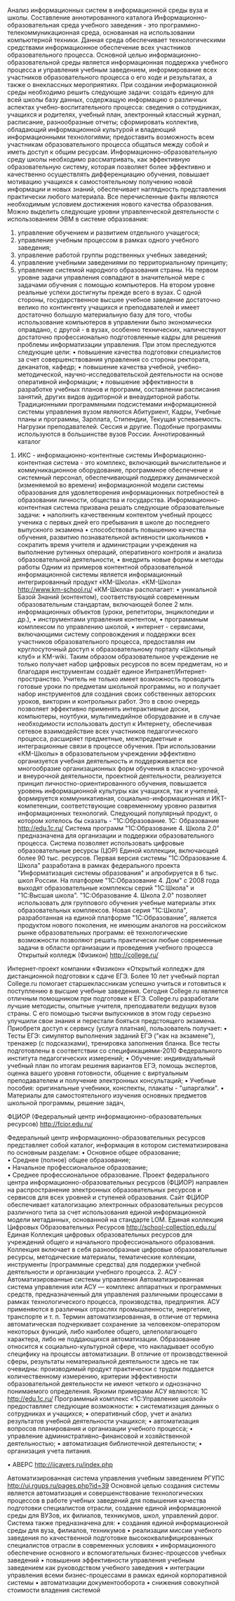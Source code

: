 Анализ информационных систем в информационной среды вуза и школы. Составление аннотированного каталога 
Информационно-образовательная среда учебного заведения - это программно-телекоммуникационная среда, основанная на использовании компьютерной техники. Данная среда обеспечивает технологическими средствами информационное обеспечение всех участников образовательного процесса. Основной целью информационно-образовательной среды является информационная поддержка учебного процесса и управления учебным заведением, информирование всех участников образовательного процесса о его ходе и результатах, а также о внеклассных мероприятиях.
При создании информационной среды необходимо решить следующие задачи: создать единую для всей школы базу данных, содержащую информацию о различных аспектах учебно-воспитательного процесса: сведения о сотрудниках, учащихся и родителях, учебный план, электронный классный журнал, расписание, разнообразные отчеты; сформировать коллектив, обладающий информационной культурой и владеющий информационными технологиями; предоставить возможность всем участникам образовательного процесса общаться между собой и иметь доступ к общим ресурсам.
Информационно-образовательную среду школы необходимо рассматривать, как эффективную образовательную систему, которая позволяет более эффективно и качественно осуществлять дифференциацию обучения, повышает мотивацию учащихся к самостоятельному получению новой информации и новых знаний, обеспечивает наглядность представления практически любого материала. Все перечисленные факты являются необходимым условием достижения нового качества образования.
Можно выделить следующие уровни управленческой деятельности с использованием ЭВМ в системе образования:
1) управление обучением и развитием отдельного учащегося;
2) управление учебным процессом в рамках одного учебного заведения;
3) управление работой группы родственных учебных заведений;
4) управление учебными заведениями по территориальному принципу;
5) управление системой народного образования страны.
На первом уровне задачи управления совпадают в значительной мере с задачами обучения с помощью компьютеров.
На втором уровне реальные успехи достигнуты прежде всего в вузах. С одной стороны, государственное высшее учебное заведение достаточно велико по контингенту учащихся и преподавателей и имеет достаточно большую материальную базу для того, чтобы использование компьютеров в управлении было экономически оправдано, с другой - в вузах, особенно технических, наличествуют достаточно профессионально подготовленные кадры для решения проблемы информатизации управления. При этом преследуются следующие цели:
• повышение качества подготовки специалистов за счет совершенствования управления со стороны ректората, деканатов, кафедр;
• повышение качества учебной, учебно-методической, научно-исследовательской деятельности на основе оперативной информации;
• повышение эффективности в разработке учебных планов и программ, составлении расписания занятий, других видов аудиторной и внеаудиторной работы.
Традиционными программными подсистемами информационной системы управления вузом являются Абитуриент, Кадры, Учебные планы и программы, Зарплата, Стипендии, Текущая успеваемость. Нагрузки преподавателей. Сессия и другие. Подобные программы используются в большинстве вузов России.
Аннотированный каталог
1. ИКС - информационно-контентные системы 
Информационно-контентная система - это комплекс, включающий вычислительное и коммуникационное оборудование, программное обеспечение и системный персонал, обеспечивающий поддержку динамической (изменяемой во времени) информационной модели системы образования для удовлетворения информационных потребностей в образовании личности, общества и государства. 
Информационно-контентная система призвана решать следующие образовательные задачи:
•	наполнить качественным контентом учебный процесс ученика с первых дней его пребывания в школе до последнего выпускного экзамена
•	способствовать повышению качества обучения, развитию познавательной активности школьников
•	сократить время учителя и администрации учреждения на выполнение рутинных операций, оперативного контроля и анализа образовательной деятельности,
•	внедрить новые формы и методы работы
Одним из примеров контентной образовательной информационной системы является информационный интегрированный продукт «КМ-Школа».
«КМ-Школа» 
http://www.km-school.ru/ 
«КМ-Школа» располагает:
•	уникальной Базой Знаний (контентом), соответствующей современным образовательным стандартам, включающей более 2 млн. информационных объектов (уроки, репетиторы, энциклопедии и др.),
•	инструментами управления контентом,
•	программным комплексом по управлению школой,
•	интернет - сервисами, включающими систему сопровождения и поддержки всех участников образовательного процесса, предоставляя им круглосуточный доступ к образовательному порталу «Школьный клуб» и КМ-wiki.
Таким образом образовательное учреждение не только получает набор цифровых ресурсов по всем предметам, но и благодаря инструментам создаёт единое Интранет/Интернет-пространство. 
Учитель не только имеет возможность проводить готовые уроки по предметам школьной программы, но и получает набор инструментов для создания своих собственных авторских уроков, викторин и контрольных работ. Это в свою очередь позволяет эффективно применять интерактивные доски, компьютеры, ноутбуки, мультимедийное оборудование и в случае необходимости использовать доступ к Интернету, обеспечивая сетевое взаимодействие всех участников педагогического процесса, расширяет предметные, межпредметные и интеграционные связи в процессе обучения. 
При использовании «КМ-Школы» в образовательном учреждении эффективно организуется учебная деятельность и поддерживается все многообразие организационных форм обучения в классно-урочной и внеурочной деятельности, проектной деятельности, реализуется принцип личностно-ориентированного обучения, повышается уровень информационной культуры как учащихся, так и учителей, формируется коммуникативная, социально-информационная и ИКТ-компетенции, соответствующие современному уровню развития информационных технологий.
Следующий популярный продукт, о котором хотелось бы сказать - "1С:Образование. 
1С: Образование 
http://edu.1c.ru/ 
Система программ "1С:Образование 4. Школа 2.0" предназначена для организации и поддержки образовательного процесса. Система позволяет использовать цифровые образовательные ресурсы (ЦОР) Единой коллекции, включающей более 90 тыс. ресурсов. Первая версия системы "1С:Образование 4. Школа" разработана в рамках федерального проекта "Информатизация системы образования" и апробируется в 6 тыс. школ России. 
На платформе "1С:Образование 4. Дом" с 2008 года выходят образовательные комплексы серий "1С:Школа" и "1С:Высшая школа". "1С:Образование 4. Школа 2.0" позволяет использовать для группового обучения учебные материалы этих образовательных комплексов. 
Новая серия "1С:Школа", разработанная на единой платформе "1С:Образование", является продуктом нового поколения, не имеющим аналогов на российском рынке образовательных программ: её технологические возможности позволяют решать практически любые современные задачи в области организации и проведения учебного процесса
Открытый колледж (Физикон) 
http://college.ru/ 

Интернет-проект компании «Физикон» «Открытый колледж» для дистанционной подготовки к сдаче ЕГЭ. Более 10 лет учебный  портал College.ru помогает старшеклассникам успешно учиться и готовиться к поступлению в высшие учебные заведения. Сегодня College.ru является отличным помощником при подготовке к ЕГЭ. 
College.ru разработали лучшие методисты, опытные учителя, преподаватели ведущих вузов страны. С его помощью тысячи выпускников в этом году серьезно улучшили свои знания и перестали бояться предстоящего экзамена. Приобретя доступ к сервису (услуга платная), пользователь получает:
•	Тесты ЕГЭ: cимулятор выполнения заданий ЕГЭ ("как на экзамене"), тренажер (с подсказками), тренировка заполнения бланка. Все тесты подготовлены в соответствии со спецификациями-2010 Федерального института педагогических измерений;
•	Обучение: индивидуальный учебный план по итогам решения вариантов ЕГЭ, помощь экспертов, оценка вашего уровня готовности, общение с виртуальным преподавателем и получение электронных консультаций;
•	Учебные пособия: оригинальные учебники, конспекты, плакаты - "шпаргалки".
•	Материалы для самостоятельного изучения основных предметов школьной программы, решение задач,



ФЦИОР (Федеральный центр информационно-образовательных ресурсов) 
http://fcior.edu.ru/ 

Федеральный центр информационно-образовательных ресурсов представляет собой каталог, информация в котором систематизирована по основным разделам: 
•	Основное общее образование;     
•	Среднее (полное) общее образование;     
•	Начальное профессиональное образование;     
•	Среднее профессиональное образование.
Проект федерального центра информационно-образовательных ресурсов (ФЦИОР) направлен на распространение электронных образовательных ресурсов и сервисов для всех уровней и ступеней образования. Сайт ФЦИОР обеспечивает каталогизацию электронных образовательных ресурсов различного типа за счет использования единой информационной модели метаданных, основанной на стандарте LOM. 
Единая коллекция Цифровых Образовательных Ресурсов 
http://school-collection.edu.ru/ 
Единая Коллекция цифровых образовательных ресурсов для учреждений общего и начального профессионального образования. Коллекция включает в себя разнообразные цифровые образовательные ресурсы, методические материалы, тематические коллекции, инструменты (программные средства) для поддержки учебной деятельности и организации учебного процесса. 
2. АСУ - Автоматизированные системы управления
Автоматизированная система управления или АСУ — комплекс аппаратных и программных средств, предназначенный для управления различными процессами в рамках технологического процесса, производства, предприятия. АСУ применяются в различных отраслях промышленности, энергетике, транспорте и т. п. Термин автоматизированная, в отличие от термина автоматическая подчеркивает сохранение за человеком-оператором некоторых функций, либо наиболее общего, целеполагающего характера, либо не поддающихся автоматизации. Образование относится к социально-культурной сфере, что накладывает особую специфику на процессы автоматизации. В отличие от производственной сферы, результаты нематериальной деятельности здесь не так очевидны: производимый продукт практически с трудом поддается количественному измерению, критерии эффективности образовательной деятельности не имеют четкого и однозначно понимаемого определения. 
Яркими примерами АСУ являются: 
1С 
http://edu.1c.ru/ 
Программный комплекс «1С:Управление школой» предоставляет следующие возможности:
•	систематизация данных о сотрудниках и учащихся;
•	оперативный сбор, учет и анализ результатов учебной деятельности учащихся; 
•	автоматизация вопросов планирования и организации учебного процесса;
•	управление административно-финансовой и хозяйственной деятельностью;
•	автоматизация библиотечной деятельности;
•	организация учета питания.

•	АВЕРС 
http://iicavers.ru/index.php 


Автоматизированная система управления учебным заведением РГУПС 
http://ui.rgups.ru/pages.php?id=39 
Основной целью создания системы является автоматизация и совершенствование технологических процессов в работе учебных заведений для повышения качества подготовки специалистов отрасли, создание единой информационной среды для ВУЗов, их филиалов, техникумов, школ, управлений дорог. Система также предназначена для:
•	создания единой информационной среды для вуза, филиалов, техникумов
•	реализации миссии учебного заведения по качественной подготовке высококвалифицированных специалистов отрасли в современных условиях
•	информационного обеспечение основного и вспомогательных бизнес-процессов учебных заведений
•	повышения эффективности управления учебным заведением как руководством учебного заведения
•	интеграции управления всеми бизнес-процессами в рамках единой корпоративной системы
•	автоматизации документооборота
•	снижения совокупной стоимости владения системой



 


